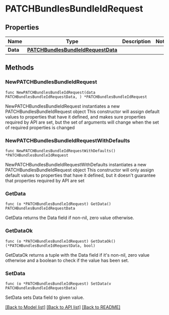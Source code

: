 # PATCHBundlesBundleIdRequest

## Properties

Name | Type | Description | Notes
------------ | ------------- | ------------- | -------------
**Data** | [**PATCHBundlesBundleIdRequestData**](PATCHBundlesBundleIdRequestData.md) |  | 

## Methods

### NewPATCHBundlesBundleIdRequest

`func NewPATCHBundlesBundleIdRequest(data PATCHBundlesBundleIdRequestData, ) *PATCHBundlesBundleIdRequest`

NewPATCHBundlesBundleIdRequest instantiates a new PATCHBundlesBundleIdRequest object
This constructor will assign default values to properties that have it defined,
and makes sure properties required by API are set, but the set of arguments
will change when the set of required properties is changed

### NewPATCHBundlesBundleIdRequestWithDefaults

`func NewPATCHBundlesBundleIdRequestWithDefaults() *PATCHBundlesBundleIdRequest`

NewPATCHBundlesBundleIdRequestWithDefaults instantiates a new PATCHBundlesBundleIdRequest object
This constructor will only assign default values to properties that have it defined,
but it doesn't guarantee that properties required by API are set

### GetData

`func (o *PATCHBundlesBundleIdRequest) GetData() PATCHBundlesBundleIdRequestData`

GetData returns the Data field if non-nil, zero value otherwise.

### GetDataOk

`func (o *PATCHBundlesBundleIdRequest) GetDataOk() (*PATCHBundlesBundleIdRequestData, bool)`

GetDataOk returns a tuple with the Data field if it's non-nil, zero value otherwise
and a boolean to check if the value has been set.

### SetData

`func (o *PATCHBundlesBundleIdRequest) SetData(v PATCHBundlesBundleIdRequestData)`

SetData sets Data field to given value.



[[Back to Model list]](../README.md#documentation-for-models) [[Back to API list]](../README.md#documentation-for-api-endpoints) [[Back to README]](../README.md)


